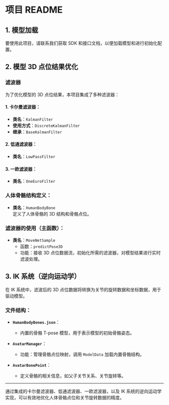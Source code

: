 # 项目 README

## 1. 模型加载

要使用此项目，请联系我们获取 SDK 和接口文档，以便加载模型和进行初始化配置。

## 2. 模型 3D 点位结果优化

### 滤波器

为了优化模型的 3D 点位结果，本项目集成了多种滤波器：

#### 1. 卡尔曼滤波器：

- **类名**：`KalmanFilter`
- **使用方式**：`DiscreteKalmanFilter`
- **继承**：`BaseKalmanFilter`

#### 2. 低通滤波器：

- **类名**：`LowPassFilter`

#### 3. 一欧滤波器：

- **类名**：`OneEuroFilter`

### 人体骨骼结构定义：

- **类名**：`HumanBodyBone`  
  定义了人体骨骼的 3D 结构和骨骼点位。

### 滤波器的使用（主函数）：

- **类名**：`MoveNetSample`
  - 函数：`predictPose3D`
  - 功能：接收 3D 点位数据流，初始化所需的滤波器，对模型结果进行实时滤波处理。

## 3. IK 系统（逆向运动学）

在 IK 系统中，滤波后的 3D 点位数据将转换为关节的旋转数据和坐标数据，用于驱动模型。

### 文件结构：

- **`HumanBodyBones.json`**：
  - 内置的骨骼 T-pose 模型，用于表示模型的初始骨骼姿态。
- **`AvatarManager`**：

  - 功能：管理骨骼点位映射，调用 `ModelData` 加载内置骨骼结构。

- **`AvatarBonePoint`**：
  - 定义骨骼的相关信息，如父子关节关系、关节旋转等。

---

通过集成的卡尔曼滤波器、低通滤波器、一欧滤波器，以及 IK 系统的逆向运动学实现，可以有效地优化人体骨骼点位和关节旋转数据的精度。
